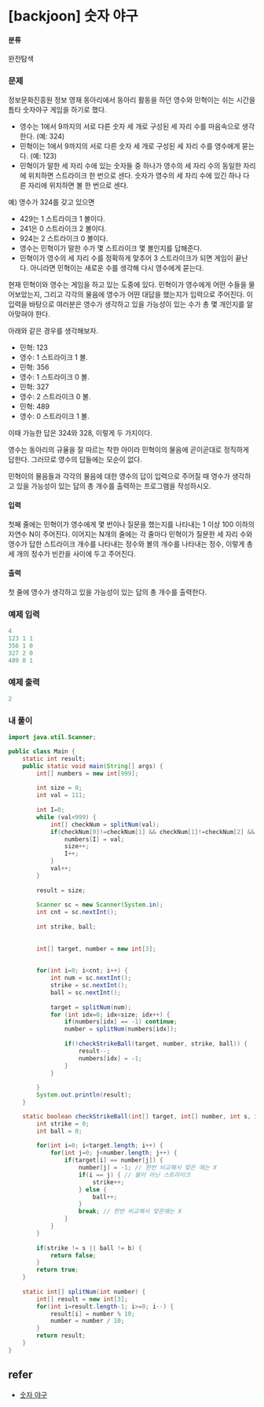 # [backjoon] 숫자 야구 

#### 분류

완전탐색

### 문제


정보문화진흥원 정보 영재 동아리에서 동아리 활동을 하던 영수와 민혁이는 쉬는 시간을 틈타 숫자야구 게임을 하기로 했다.

- 영수는 1에서 9까지의 서로 다른 숫자 세 개로 구성된 세 자리 수를 마음속으로 생각한다. (예: 324)
- 민혁이는 1에서 9까지의 서로 다른 숫자 세 개로 구성된 세 자리 수를 영수에게 묻는다. (예: 123)
- 민혁이가 말한 세 자리 수에 있는 숫자들 중 하나가 영수의 세 자리 수의 동일한 자리에 위치하면 스트라이크 한 번으로 센다. 숫자가 영수의 세 자리 수에 있긴 하나 다른 자리에 위치하면 볼 한 번으로 센다.

예) 영수가 324를 갖고 있으면 

- 429는 1 스트라이크 1 볼이다.
- 241은 0 스트라이크 2 볼이다.
- 924는 2 스트라이크 0 볼이다.
- 영수는 민혁이가 말한 수가 몇 스트라이크 몇 볼인지를 답해준다.
- 민혁이가 영수의 세 자리 수를 정확하게 맞추어 3 스트라이크가 되면 게임이 끝난다. 아니라면 민혁이는 새로운 수를 생각해 다시 영수에게 묻는다.

현재 민혁이와 영수는 게임을 하고 있는 도중에 있다. 민혁이가 영수에게 어떤 수들을 물어보았는지, 그리고 각각의 물음에 영수가 어떤 대답을 했는지가 입력으로 주어진다. 이 입력을 바탕으로 여러분은 영수가 생각하고 있을 가능성이 있는 수가 총 몇 개인지를 알아맞혀야 한다.

아래와 같은 경우를 생각해보자.  

- 민혁: 123
- 영수: 1 스트라이크 1 볼.
- 민혁: 356
- 영수: 1 스트라이크 0 볼.
- 민혁: 327
- 영수: 2 스트라이크 0 볼.
- 민혁: 489
- 영수: 0 스트라이크 1 볼.

이때 가능한 답은 324와 328, 이렇게 두 가지이다.

영수는 동아리의 규율을 잘 따르는 착한 아이라 민혁이의 물음에 곧이곧대로 정직하게 답한다. 그러므로 영수의 답들에는 모순이 없다.

민혁이의 물음들과 각각의 물음에 대한 영수의 답이 입력으로 주어질 때 영수가 생각하고 있을 가능성이 있는 답의 총 개수를 출력하는 프로그램을 작성하시오.


#### 입력


첫째 줄에는 민혁이가 영수에게 몇 번이나 질문을 했는지를 나타내는 1 이상 100 이하의 자연수 N이 주어진다. 이어지는 N개의 줄에는 각 줄마다 민혁이가 질문한 세 자리 수와 영수가 답한 스트라이크 개수를 나타내는 정수와 볼의 개수를 나타내는 정수, 이렇게 총 세 개의 정수가 빈칸을 사이에 두고 주어진다.


#### 출력


첫 줄에 영수가 생각하고 있을 가능성이 있는 답의 총 개수를 출력한다.


### 예제 입력

```java
4
123 1 1
356 1 0
327 2 0
489 0 1
```

### 예제 출력

```java
2
```

### 내 풀이

```java
import java.util.Scanner;

public class Main {
	static int result;
	public static void main(String[] args) {
		int[] numbers = new int[999];
		
		int size = 0;
		int val = 111;
		
		int I=0;
		while (val<999) {
			int[] checkNum = splitNum(val);
			if(checkNum[0]!=checkNum[1] && checkNum[1]!=checkNum[2] && checkNum[0]!=checkNum[2] && checkNum[0]!=0 && checkNum[1]!=0 && checkNum[2]!=0) { // 중복 확인
				numbers[I] = val;
				size++;
				I++;
			} 
			val++;
		}
		
		result = size;
		
		Scanner sc = new Scanner(System.in);
		int cnt = sc.nextInt();
		
		int strike, ball; 
		
		
		int[] target, number = new int[3];
		
		
		for(int i=0; i<cnt; i++) {
			int num = sc.nextInt(); 
			strike = sc.nextInt();
			ball = sc.nextInt();
			
			target = splitNum(num);
			for (int idx=0; idx<size; idx++) {
				if(numbers[idx] == -1) continue;
				number = splitNum(numbers[idx]);
	
				if(!checkStrikeBall(target, number, strike, ball)) {
					result--;
					numbers[idx] = -1;
				} 
			}
			
		}
		System.out.println(result);
	}

	static boolean checkStrikeBall(int[] target, int[] number, int s, int b) {
		int strike = 0;
		int ball = 0;
		
		for(int i=0; i<target.length; i++) {
			for(int j=0; j<number.length; j++) {
				if(target[i] == number[j]) {
					number[j] = -1; // 한번 비교해서 맞은 애는 X 
					if(i == j) { // 볼이 아닌 스트라이크
						strike++;
					} else {
						ball++; 
					}
					break; // 한번 비교해서 맞은애는 X
				}
			}
		}
		
		if(strike != s || ball != b) {
			return false;
		}
		return true;
	}	
	
	static int[] splitNum(int number) {
		int[] result = new int[3];
		for(int i=result.length-1; i>=0; i--) {
			result[i] = number % 10;
			number = number / 10;
		}
		return result; 
	}
}

```

## refer

- [숫자 야구](https://www.acmicpc.net/problem/2503)